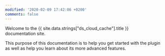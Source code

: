 ```yaml
---
modified: '2020-02-09 17:42:06 +0200'
comments: false
---
```


Welcome to the {{ site.data.strings["ds_cloud_cache"].title }} documentation site. 

This purpose of this documentation is to help you get started with the plugin as well as help you learn about its more advanced features.